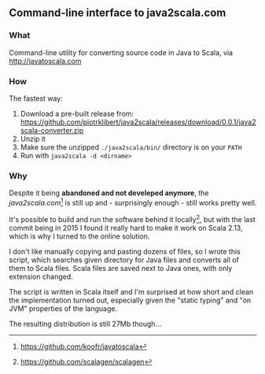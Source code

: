 ## Command-line interface to java2scala.com

### What

Command-line utility for converting source code in Java to Scala, via
http://javatoscala.com


### How

The fastest way:
1. Download a pre-built release from: https://github.com/piotrklibert/java2scala/releases/download/0.0.1/java2scala-converter.zip
2. Unzip it
3. Make sure the unzipped `./java2scala/bin/` directory is on your `PATH`
4. Run with `java2scala -d <dirname>`


### Why

Despite it being **abandoned and not develeped anymore**, the *java2scala.com*[^2]
is still up and - surprisingly enough - still works pretty well.

It's possible to build and run the software behind it locally[^1], but with the
last commit being in 2015 I found it really hard to make it work on Scala 2.13,
which is why I turned to the online solution.

I don't like manually copying and pasting dozens of files, so I wrote this
script, which searches given directory for Java files and converts all of them
to Scala files. Scala files are saved next to Java ones, with only extension
changed.

The script is written in Scala itself and I'm surprised at how short and clean
the implementation turned out, especially given the "static typing" and "on JVM"
properties of the language.

The resulting distribution is still 27Mb though...

[^1]: https://github.com/scalagen/scalagen

[^2]: https://github.com/koofr/javatoscala
